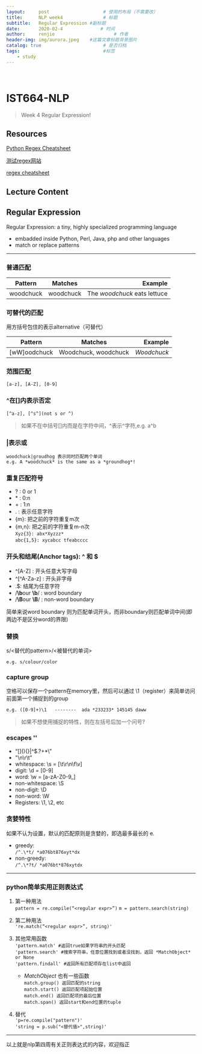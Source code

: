 ```yaml
---
layout:     post                    # 使用的布局（不需要改）
title:      NLP week4               # 标题 
subtitle:   Regular Expression #副标题
date:       2020-02-4              # 时间
author:     renjie                      # 作者
header-img: img/aurora.jpeg    #这篇文章标题背景图片
catalog: true                       # 是否归档
tags:                               #标签
    - study
---
```

<font size="4"></font><br />
# **IST664-NLP**
>Week 4 Regular Expression!

## **Resources**
[Python Regex Cheatsheet](https://www.debuggex.com/cheatsheet/regex/python)

[测试regex网站](https://regex101.com/)

[regex cheatsheet](http://web.mit.edu/hackl/www/lab/turkshop/slides/regex-cheatsheet.pdf)

## **Lecture Content**

## **Regular Expression**
Regular Expression: a tiny, highly specialized programming language

- embadded inside Python, Perl, Java, php and other languages
- match or replace patterns


***

### 普通匹配

| Pattern       | Matches       |Example                        |
| ------------- |:-------------:| -----------------------------:|
| woodchuck     | woodchuck     | The *woodchuck* eats lettuce  |

### 可替代的匹配
用方括号包住的表示alternative（可替代）

| Pattern       | Matches             |Example     |
| ------------- |:-------------------:| ----------:|
| [wW]oodchuck  | Woodchuck, woodchuck| *Woodchuck*|

### 范围匹配
	[a-z], [A-Z], [0-9]

### ^在[]内表示否定
	[^a-z], [^s^](not s or ^)
>如果不在中括号[]内而是在字符中间，^表示^字符,e.g. a^b

### |表示或
	woodchuck|groudhog 表示同时匹配两个单词 
	e.g. A *woodchuck* is the same as a *groundhog*!

### 重复匹配符号
- ? : 	0 or 1
- \* : 0:n
- \+ : 1:n
- . : 表示任意字符
- {m}: 把之前的字符重复m次
- {m,n}: 把之前的字符重复m-n次
<br/>`Xyz{3}: abx*Xyzzz*` 
<br/>`abc{1,5}: xycabcc tfeabcccc` 

### 开头和结尾(Anchor tags): ^ 和 $
- ^\[A-Z]  : 开头任意大写字母
- ^\[^A-Za-z] : 开头非字母
- .$: 结尾为任意字符
- /**\b**our **\b**/ : word boundary
- /**\B**our **\B**/ : non-word boundary

简单来说word boundary 则为匹配单词开头，而非boundary则匹配单词中间(即两边不是区分word的界限)

### 替换

s/<替代的pattern>/<被替代的单词>

`e.g. s/colour/color`
### capture group
空格可以保存一个pattern在memory里，然后可以通过 \1（register）来简单访问前面第一个捕捉到的group

`e.g. ([0-9]+)\1   --------  ada *233233* 145145 daww `

>  如果不想使用捕捉的特性，则在左括号后加一个问号?

### escapes '\'
-  “\[](){}\|^$.?+\*\”
-  "\n\r\t"
-  whitespace: \s = \[\t\r\n\f\v]
-  digit: \d = \[0-9]
-  word: \w = \[a-zA-Z0-9_]
-  non-whitespace: \S
-  non-digit: \D
-  non-word: \W
- Registers: \1, \2, etc

### 贪婪特性
如果不认为设置，默认的匹配原则是贪婪的，即选最多最长的
e.

* greedy:  
`/^.\*t/ *a076bt876xyt*dx`
* non-greedy:  
`/^.\*?t/ *a076bt*876xytdx`

***
### python简单实用正则表达式
1. 第一种用法  
	`pattern = re.compile(“<regular expr>”)`
	`m = pattern.search(string)`
	
2. 第二种用法  
	`'re.match(“<regular expr>”, string)' `
	
3. 其他常用函数
	<br/>`'pattern.match' #返回true如果字符串的开头匹配`
	<br/>`'pattern.search' #搜索字符串，任意位置找到或者没找到，返回 *MatchObject* or None`
	<br/>`'pattern.findall' #返回所有匹配项存在list中返回`

	- *MatchObject* 也有一些函数
		<br/>`match.group() 返回匹配的string`
		<br/>`match.start() 返回匹配项起始位置`
		<br/>`match.end() 返回匹配项的最后位置`
		<br/>`match.span() 返回start和end位置的tuple`
4. 替代 
	<br/>`'p=re.compile("pattern")' `
	<br/>`'string = p.sub("<替代值>",string)'`
	
***
以上就是nlp第四周有关正则表达式的内容，欢迎指正
